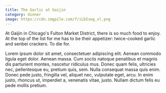 ```yaml
---
title: The Garlic at Gaijin
category: dinner
image: https://cdn.imgpile.com/f/iLbIzwg_xl.png
---
```

At Gaijin in Chicago's Fulton Market District, there is so much food to enjoy. At the top of the list for me has to be their appetizer: twice-cooked garlic and senbei crackers. To die for. 

Lorem ipsum dolor sit amet, consectetuer adipiscing elit. Aenean commodo ligula eget dolor. 
Aenean massa. Cum sociis natoque penatibus et magnis dis parturient montes, nascetur ridiculus mus. 
Donec quam felis, ultricies nec, pellentesque eu, pretium quis, sem. Nulla consequat massa quis enim. Donec pede justo, fringilla vel, aliquet nec, vulputate eget, arcu. 
In enim justo, rhoncus ut, imperdiet a, venenatis vitae, justo. Nullam dictum felis eu pede mollis pretium.